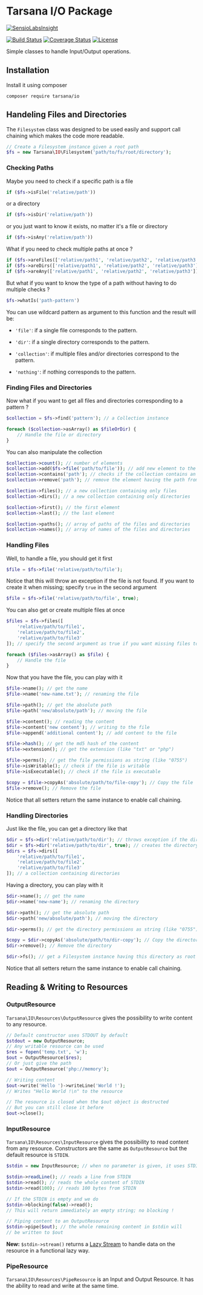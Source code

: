 # Tarsana I/O Package

[![SensioLabsInsight](https://insight.sensiolabs.com/projects/63923f3f-955d-4058-bbd0-4730639709d4/small.png)](https://insight.sensiolabs.com/projects/63923f3f-955d-4058-bbd0-4730639709d4)

[![Build Status](https://travis-ci.org/tarsana/io.svg?branch=master)](https://travis-ci.org/tarsana/io)
[![Coverage Status](https://coveralls.io/repos/github/tarsana/io/badge.svg?branch=master)](https://coveralls.io/github/tarsana/io?branch=master)
[![License](https://poser.pugx.org/laravel/framework/license.svg)](http://opensource.org/licenses/MIT)

Simple classes to handle Input/Output operations.

## Installation

Install it using composer

```
composer require tarsana/io
```

## Handeling Files and Directories

The `Filesystem` class was designed to be used easily and support call chaining which makes the code more readable.

```php
// Create a Filesystem instance given a root path
$fs = new Tarsana\IO\Filesystem('path/to/fs/root/directory');
```

### Checking Paths

Maybe you need to check if a specific path is a file

```php
if ($fs->isFile('relative/path'))
```

or a directory

```php
if ($fs->isDir('relative/path'))
```

or you just want to know it exists, no matter it's a file or directory

```php
if ($fs->isAny('relative/path'))
```

What if you need to check multiple paths at once ?

```php
if ($fs->areFiles(['relative/path1', 'relative/path2', 'relative/path3']))
if ($fs->areDirs(['relative/path1', 'relative/path2', 'relative/path3']))
if ($fs->areAny(['relative/path1', 'relative/path2', 'relative/path3']))
```

But what if you want to know the type of a path without having to do multiple checks ?

```php
$fs->whatIs('path-pattern')
```

You can use wildcard pattern as argument to this function and the result will be:

- `'file'`: if a single file corresponds to the pattern.

- `'dir'`: if a single directory corresponds to the pattern.

- `'collection'`: if multiple files and/or directories correspond to the pattern.

- `'nothing'`: if nothing corresponds to the pattern.

### Finding Files and Directories

Now what if you want to get all files and directories corresponding to a pattern ?

```php
$collection = $fs->find('pattern'); // a Collection instance

foreach ($collection->asArray() as $fileOrDir) {
	// Handle the file or directory
}
```

You can also manipulate the collection

```php
$collection->count(); // number of elements
$collection->add($fs->file('path/to/file')); // add new element to the collection
$collection->contains('path'); // checks if the collection contains an element with that path
$collection->remove('path'); // remove the element having the path from the collection

$collection->files(); // a new collection containing only files
$collection->dirs(); // a new collection containing only directories

$collection->first(); // the first element
$collection->last(); // the last element

$collection->paths(); // array of paths of the files and directories
$collection->names(); // array of names of the files and directories
```

### Handling Files

Well, to handle a file, you should get it first

```php
$file = $fs->file('relative/path/to/file');
```

Notice that this will throw an exception if the file is not found. If you want to create it when missing; specify `true` in the second argument

```php
$file = $fs->file('relative/path/to/file', true);
```

You can also get or create multiple files at once

```php
$files = $fs->files([
	'relative/path/to/file1',
	'relative/path/to/file2',
	'relative/path/to/file3'
]); // specify the second argument as true if you want missing files to be created

foreach ($files->asArray() as $file) {
	// Handle the file
}
```

Now that you have the file, you can play with it

```php
$file->name(); // get the name
$file->name('new-name.txt'); // renaming the file

$file->path(); // get the absolute path
$file->path('new/absolute/path'); // moving the file

$file->content(); // reading the content
$file->content('new content'); // writing to the file
$file->append('additional content'); // add content to the file

$file->hash(); // get the md5 hash of the content
$file->extension(); // get the extension (like "txt" or "php")

$file->perms(); // get the file permissions as string (like "0755")
$file->isWritable(); // check if the file is writable
$file->isExecutable(); // check if the file is executable

$copy = $file->copyAs('absolute/path/to/file-copy'); // Copy the file
$file->remove(); // Remove the file
```

Notice that all setters return the same instance to enable call chaining.

### Handling Directories

Just like the file, you can get a directory like that

```php
$dir = $fs->dir('relative/path/to/dir'); // throws exception if the directory not found
$dir = $fs->dir('relative/path/to/dir', true); // creates the directory if not found
$dirs = $fs->dirs([
	'relative/path/to/file1',
	'relative/path/to/file2',
	'relative/path/to/file3'
]); // a collection containing directories
```

Having a directory, you can play with it
```php
$dir->name(); // get the name
$dir->name('new-name'); // renaming the directory

$dir->path(); // get the absolute path
$dir->path('new/absolute/path'); // moving the directory

$dir->perms(); // get the directory permissions as string (like "0755")

$copy = $dir->copyAs('absolute/path/to/dir-copy'); // Copy the directory
$dir->remove(); // Remove the directory

$dir->fs(); // get a Filesystem instance having this directory as root
```

Notice that all setters return the same instance to enable call chaining.

## Reading & Writing to Resources

### OutputResource

`Tarsana\IO\Resources\OutputResource` gives the possibility to write content to any resource.

```php
// Default constructor uses STDOUT by default
$stdout = new OutputResource;
// Any writable resource can be used
$res = fopen('temp.txt', 'w');
$out = OutputResource($res);
// Or just give the path
$out = OutputResource('php://memory');

// Writing content
$out->write('Hello ')->writeLine('World !');
// Writes "Hello World !\n" to the resource

// The resource is closed when the $out object is destructed
// But you can still close it before
$out->close();
```

### InputResource

`Tarsana\IO\Resources\InputResource` gives the possibility to read content from any resource. Constructors are the same as `OutputResource` but the default resource is `STDIN`.

```php
$stdin = new InputResource; // when no parameter is given, it uses STDIN by default

$stdin->readLine(); // reads a line from STDIN
$stdin->read(); // reads the whole content of STDIN
$stdin->read(100); // reads 100 bytes from STDIN

// If the STDIN is empty and we do
$stdin->blocking(false)->read();
// This will return immediately an empty string; no blocking !

// Piping content to an OutputResource
$stdin->pipe($out); // the whole remaining content in $stdin will
// be written to $out

```

**New:** `$stdin->stream()` returns a [Lazy Stream](https://github.com/tarsana/functional#streams) to handle data on the resource in a functional lazy way.

### PipeResource

`Tarsana\IO\Resources\PipeResource` is an Input and Output Resource. It has the ability to read and write at the same time.
